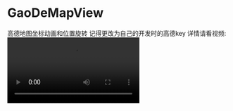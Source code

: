 # GaoDeMapView
高德地图坐标动画和位置旋转
记得更改为自己的开发时的高德key
详情请看视频:![video](https://github.com/LoveYourselfAndMe/GaoDeMapView/blob/master/IMG_1237.mp4)


